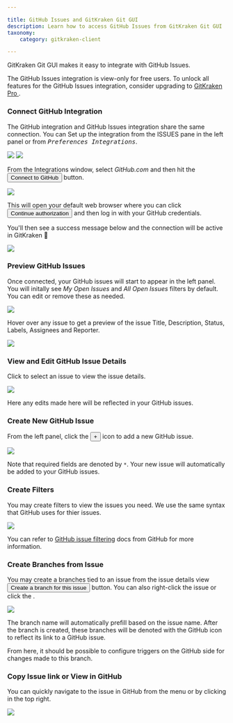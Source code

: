```yaml
---

title: GitHub Issues and GitKraken Git GUI
description: Learn how to access GitHub Issues from GitKraken Git GUI
taxonomy:
    category: gitkraken-client

---
```


GitKraken Git GUI makes it easy to integrate with GitHub Issues.

<div class='callout callout--basic'>
    <p>The GitHub Issues integration is view-only for free users. To unlock all features for the GitHub Issues integration, consider upgrading to <a href="https://gitkraken.com/pricing"> GitKraken Pro </a>. </p>
</div>

### Connect GitHub Integration

The GitHub integration and GitHub Issues integration share the same connection. You can Set up the integration from the ISSUES pane in the left panel or from <kbd><i>Preferences   <i class='fa fa-caret-right'></i>   Integrations</i></kbd>.

<img src="/wp-content/uploads/integrations/github-issues/connect-github-issues.png" srcset="/wp-content/uploads/integrations/github-issues/connect-github-issues@2x.png" class="img-bordered img-responsive center">

<img src='/wp-content/uploads/integrations/github/preferences.png' class='center img-bordered'>

From the Integrations window, select _GitHub.com_ and then hit the <button class='button button--success button--ui button--nolink'>Connect to GitHub</button> button.

<img src="/wp-content/uploads/integrations/github/preferences-authentication.png" srcset="/wp-content/uploads/integrations/github/preferences-authentication@2x.png 2x" class="img-responsive center img-bordered">

This will open your default web browser where you can click <button class='button button--success button--ui button--nolink'>Continue authorization</button> and then log in with your GitHub credentials.

You'll then see a success message below and the connection will be active in GitKraken 🎉

<img src="/wp-content/uploads/integrations/github/github-success.png" srcset="/wp-content/uploads/integrations/github/github-success@2x.png 2x" class="img-responsive center img-bordered">


### Preview GitHub Issues

Once connected, your GitHub issues will start to appear in the left panel. You will initally see  _My Open Issues_ and _All Open Issues_ filters by default. You can edit or remove these as needed.

<img src="/wp-content/uploads/integrations/github-issues/issues-panel.png" srcset="/wp-content/uploads/integrations/github-issues/issues-panel@2x.png" class="img-bordered img-responsive center">

Hover over any issue to get a preview of the issue Title, Description, Status, Labels, Assignees and Reporter.

<img src="/wp-content/uploads/integrations/github-issues/issues-preview.png" srcset="/wp-content/uploads/integrations/github-issues/issues-preview@2x.png" class="img-bordered img-responsive center">

### View and Edit GitHub Issue Details

Click to select an issue to view the issue details.

<img src="/wp-content/uploads/integrations/github-issues/github-details.gif" class="img-bordered img-responsive center">

Here any edits made here will be reflected in your GitHub issues.

### Create New GitHub Issue

From the left panel, click the <button class='button button--success button--ui button--nolink'>+</button> icon to add a new GitHub issue.

<img src="/wp-content/uploads/integrations/github-issues/new-issue.png" srcset="/wp-content/uploads/integrations/github-issues/new-issue@2x.png" class="img-bordered img-responsive center">

Note that required fields are denoted by `*`. Your new issue will automatically be added to your GitHub issues.

### Create Filters

You may create filters to view the issues you need. We use the same syntax that GitHub uses for thier issues.

<img src="/wp-content/uploads/integrations/github-issues/new-filter.png" srcset="/wp-content/uploads/integrations/github-issues/new-filter@2x.png" class="img-bordered img-responsive center">

You can refer to [GitHub issue filtering](https://docs.github.com/en/github/searching-for-information-on-github/searching-issues-and-pull-requests) docs from GitHub for more information.

### Create Branches from Issue

You may create a branches tied to an issue from the issue details view <button class='button button--success button--ui button--nolink'>Create a branch for this issue</button> button. You can also right-click the issue or click the <kbd> <i class="fa fa-ellipsis-v"></i> </kbd>.

<img src="/wp-content/uploads/integrations/github-issues/create-branch.png" srcset="/wp-content/uploads/integrations/github-issues/create-branch@2x.png" class="img-bordered img-responsive center">

The branch name will automatically prefill based on the issue name. After the branch is created, these branches will be denoted with the GitHub icon to reflect its link to a GitHub issue.

From here, it should be possible to configure triggers on the GitHub side for changes made to this branch.

### Copy Issue link or View in GitHub

You can quickly navigate to the issue in GitHub from the <kbd> <i class="fa fa-ellipsis-v"></i> </kbd> menu or by clicking <i class="fa fa-external-link" aria-hidden="true"></i> in the top right.

<img src="/wp-content/uploads/integrations/github-issues/view-issue.png" srcset="/wp-content/uploads/integrations/github-issues/view-issue@2x.png" class="img-bordered img-responsive center">



